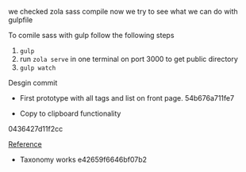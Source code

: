 we checked zola sass compile now we try to see what we can do with gulpfile

To comile sass with gulp follow the following steps


1. `gulp`
2. run `zola serve` in one terminal on port 3000 to get public directory
3. `gulp watch`


Desgin commit

- First prototype with all tags and list on front page.
54b676a711fe7

- Copy to clipboard functionality

0436427d11f2cc

[Reference](https://www.dannyguo.com/blog/how-to-add-copy-to-clipboard-buttons-to-code-blocks-in-hugo/)

- Taxonomy works
e42659f6646bf07b2
